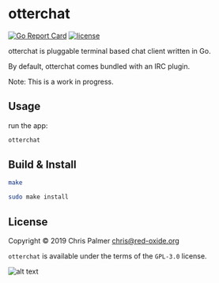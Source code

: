 
# otterchat

[![Go Report Card](https://goreportcard.com/badge/github.com/chrisppy/otterchat)](https://goreportcard.com/report/github.com/chrisppy/otterchat) [![license](https://img.shields.io/github/license/chrisppy/otterchat.svg)](https://raw.githubusercontent.com/chrisppy/otterchat/master/LICENSE)

otterchat is pluggable terminal based chat client written in Go.

By default, otterchat comes bundled with an IRC plugin.

Note: This is a work in progress.

## Usage

run the app:

```bash
otterchat
```

## Build & Install

```bash
make
```

```bash
sudo make install
```

## License

Copyright © 2019 Chris Palmer <chris@red-oxide.org>

`otterchat` is available under the terms of the `GPL-3.0` license.

![alt text](https://github.com/red-oxide/org/raw/master/GPLv3.svg.png "GPLv3")
